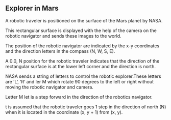 
<h2>Explorer in Mars</h2>


  A robotic traveler is positioned on the surface of the Mars planet by NASA. 
  
  This rectangular surface is displayed with the help of the camera on the robotic navigator and sends these images to the world.
  
  The position of the robotic navigator are indicated by the x-y coordinates and the direction letters in the compass (N, W, S, E).
  
  A 0.0, N position for the robotic traveler indicates that the direction of the rectangular surface is at the lower left corner and the direction is north.
 
  NASA sends a string of letters to control the robotic explorer.These letters are ’L‘, ’R‘ and ler M which rotate 90 degrees to the left or right without moving the robotic navigator and camera.
  
  Letter M let is a step forward in the direction of the robotics navigator.
  
  t is assumed that the robotic traveler goes 1 step in the direction of north (N) when it is located in the coordinate (x, y + 1) from (x, y).
  

